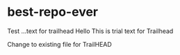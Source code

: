 # best-repo-ever
Test ...text for trailhead 
Hello This is trial text for Trailhead 

Change to existing file for TrailHEAD